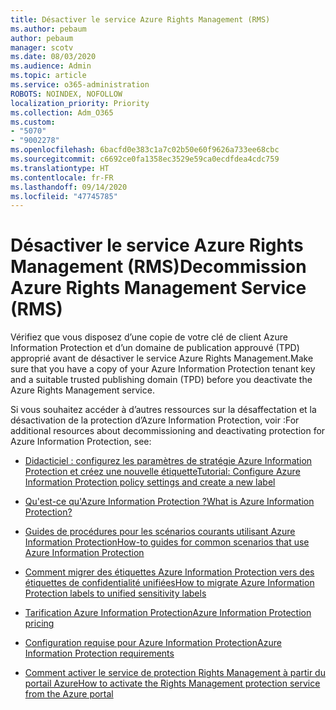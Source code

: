 ```yaml
---
title: Désactiver le service Azure Rights Management (RMS)
ms.author: pebaum
author: pebaum
manager: scotv
ms.date: 08/03/2020
ms.audience: Admin
ms.topic: article
ms.service: o365-administration
ROBOTS: NOINDEX, NOFOLLOW
localization_priority: Priority
ms.collection: Adm_O365
ms.custom:
- "5070"
- "9002278"
ms.openlocfilehash: 6bacfd0e383c1a7c02b50e60f9626a733ee68cbc
ms.sourcegitcommit: c6692ce0fa1358ec3529e59ca0ecdfdea4cdc759
ms.translationtype: HT
ms.contentlocale: fr-FR
ms.lasthandoff: 09/14/2020
ms.locfileid: "47745785"
---
```

# <a name="decommission-azure-rights-management-service-rms"></a><span data-ttu-id="4971c-102">Désactiver le service Azure Rights Management (RMS)</span><span class="sxs-lookup"><span data-stu-id="4971c-102">Decommission Azure Rights Management Service (RMS)</span></span>

<span data-ttu-id="4971c-103">Vérifiez que vous disposez d’une copie de votre clé de client Azure Information Protection et d’un domaine de publication approuvé (TPD) approprié avant de désactiver le service Azure Rights Management.</span><span class="sxs-lookup"><span data-stu-id="4971c-103">Make sure that you have a copy of your Azure Information Protection tenant key and a suitable trusted publishing domain (TPD) before you deactivate the Azure Rights Management service.</span></span>

<span data-ttu-id="4971c-104">Si vous souhaitez accéder à d’autres ressources sur la désaffectation et la désactivation de la protection d’Azure Information Protection, voir :</span><span class="sxs-lookup"><span data-stu-id="4971c-104">For additional resources about decommissioning and deactivating protection for Azure Information Protection, see:</span></span>

- [<span data-ttu-id="4971c-105">Didacticiel : configurez les paramètres de stratégie Azure Information Protection et créez une nouvelle étiquette</span><span class="sxs-lookup"><span data-stu-id="4971c-105">Tutorial: Configure Azure Information Protection policy settings and create a new label</span></span>](https://docs.microsoft.com/azure/information-protection/get-started/infoprotect-quick-start-tutorial)
- [<span data-ttu-id="4971c-106">Qu'est-ce qu'Azure Information Protection ?</span><span class="sxs-lookup"><span data-stu-id="4971c-106">What is Azure Information Protection?</span></span>](https://docs.microsoft.com/azure/information-protection/what-is-information-protection)
- [<span data-ttu-id="4971c-107">Guides de procédures pour les scénarios courants utilisant Azure Information Protection</span><span class="sxs-lookup"><span data-stu-id="4971c-107">How-to guides for common scenarios that use Azure Information Protection</span></span>](https://docs.microsoft.com/azure/information-protection/how-to-guides)  
    
- [<span data-ttu-id="4971c-108">Comment migrer des étiquettes Azure Information Protection vers des étiquettes de confidentialité unifiées</span><span class="sxs-lookup"><span data-stu-id="4971c-108">How to migrate Azure Information Protection labels to unified sensitivity labels</span></span>](https://docs.microsoft.com/azure/information-protection/configure-policy-migrate-labels)  
    
- [<span data-ttu-id="4971c-109">Tarification Azure Information Protection</span><span class="sxs-lookup"><span data-stu-id="4971c-109">Azure Information Protection pricing</span></span>](https://azure.microsoft.com/pricing/details/information-protection)  
    
- [<span data-ttu-id="4971c-110">Configuration requise pour Azure Information Protection</span><span class="sxs-lookup"><span data-stu-id="4971c-110">Azure Information Protection requirements</span></span>](https://docs.microsoft.com/azure/information-protection/get-started/requirements)  
    
- [<span data-ttu-id="4971c-111">Comment activer le service de protection Rights Management à partir du portail Azure</span><span class="sxs-lookup"><span data-stu-id="4971c-111">How to activate the Rights Management protection service from the Azure portal</span></span>](https://docs.microsoft.com/azure/information-protection/deploy-use/activate-azure)